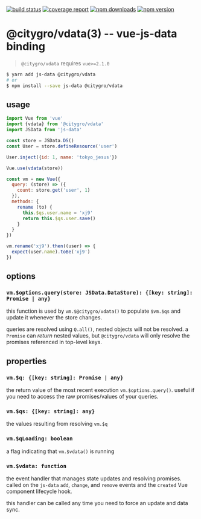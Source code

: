 [![build status](https://gitlab.com/citygro/vdata/badges/latest/build.svg)](https://gitlab.com/citygro/@citygro/vdata/commits/latest)
[![coverage report](https://gitlab.com/citygro/vdata/badges/latest/coverage.svg)](https://gitlab.com/citygro/@citygro/vdata/commits/latest)
[![npm downloads](https://img.shields.io/npm/dt/@citygro/vdata.svg)](https://npmjs.org/package/@citygro/vdata)
[![npm version](https://img.shields.io/npm/v/@citygro/vdata.svg)](https://npmjs.org/package/@citygro/vdata)

@citygro/vdata(3) -- vue-js-data binding
===============================

> `@citygro/vdata` requires `vue>=2.1.0`

```sh
$ yarn add js-data @citygro/vdata
# or
$ npm install --save js-data @citygro/vdata
```

## usage

```js
import Vue from 'vue'
import {vdata} from '@citygro/vdata'
import JSData from 'js-data'

const store = JSData.DS()
const User = store.defineResource('user')

User.inject({id: 1, name: 'tokyo_jesus'})

Vue.use(vdata(store))

const vm = new Vue({
  query: (store) => ({
    count: store.get('user', 1)
  }),
  methods: {
    rename (to) {
      this.$qs.user.name = 'xj9'
      return this.$qs.user.save()
    }
  }
})

vm.rename('xj9').then((user) => {
  expect(user.name).toBe('xj9')
})
```

## options

### `vm.$options.query(store: JSData.DataStore): {[key: string]: Promise | any}`

this function is used by `vm.$@citygro/vdata()` to populate `$vm.$qs` and update it whenever
the store changes.

queries are resolved using `Q.all()`, nested objects will not be resolved. a `Promise`
can *return* nested values, but `@citygro/vdata` will only resolve the promises referenced in
top-level keys.

## properties

### `vm.$q: {[key: string]: Promise | any}`

the return value of the most recent execution `vm.$options.query()`. useful if you need
to access the raw promises/values of your queries.

### `vm.$qs: {[key: string]: any}`

the values resulting from resolving `vm.$q`

### `vm.$qLoading: boolean`

a flag indicating that `vm.$vdata()` is running

### `vm.$vdata: function`

the event handler that manages state updates and resolving promises. called on the `js-data`
`add`, `change`, and `remove` events and the `created` Vue component lifecycle hook.

this handler can be called any time you need to force an update and data sync.